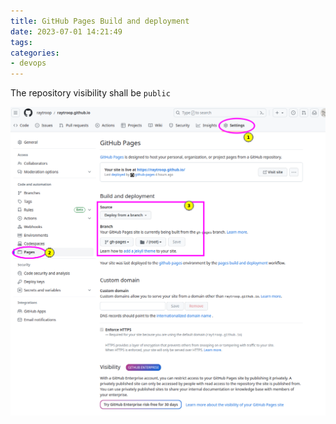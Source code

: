 ```yaml
---
title: GitHub Pages Build and deployment
date: 2023-07-01 14:21:49
tags:
categories:
- devops
---
```


The repository visibility shall be `public`

![image-20230701142405404](gihub-pages-deploy/image-20230701142405404.png)
